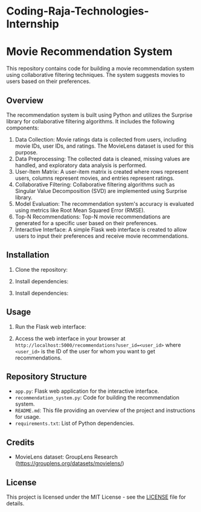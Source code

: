 # Coding-Raja-Technologies-Internship
# Movie Recommendation System

This repository contains code for building a movie recommendation system using collaborative filtering techniques. The system suggests movies to users based on their preferences.

## Overview

The recommendation system is built using Python and utilizes the Surprise library for collaborative filtering algorithms. It includes the following components:

1. Data Collection: Movie ratings data is collected from users, including movie IDs, user IDs, and ratings. The MovieLens dataset is used for this purpose.
2. Data Preprocessing: The collected data is cleaned, missing values are handled, and exploratory data analysis is performed.
3. User-Item Matrix: A user-item matrix is created where rows represent users, columns represent movies, and entries represent ratings.
4. Collaborative Filtering: Collaborative filtering algorithms such as Singular Value Decomposition (SVD) are implemented using Surprise library.
5. Model Evaluation: The recommendation system's accuracy is evaluated using metrics like Root Mean Squared Error (RMSE).
6. Top-N Recommendations: Top-N movie recommendations are generated for a specific user based on their preferences.
7. Interactive Interface: A simple Flask web interface is created to allow users to input their preferences and receive movie recommendations.

## Installation

1. Clone the repository:


2. Install dependencies:


2. Install dependencies:


## Usage

1. Run the Flask web interface:


2. Access the web interface in your browser at `http://localhost:5000/recommendations?user_id=<user_id>` where `<user_id>` is the ID of the user for whom you want to get recommendations.

## Repository Structure

- `app.py`: Flask web application for the interactive interface.
- `recommendation_system.py`: Code for building the recommendation system.
- `README.md`: This file providing an overview of the project and instructions for usage.
- `requirements.txt`: List of Python dependencies.

## Credits

- MovieLens dataset: GroupLens Research (https://grouplens.org/datasets/movielens/)

## License

This project is licensed under the MIT License - see the [LICENSE](LICENSE) file for details.
